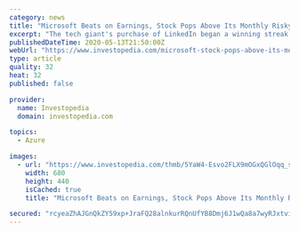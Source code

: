 ```yaml
---
category: news
title: "Microsoft Beats on Earnings, Stock Pops Above Its Monthly Risky Level"
excerpt: "The tech giant's purchase of LinkedIn began a winning streak of 16 consecutive quarters beating earnings estimates."
publishedDateTime: 2020-05-13T21:50:00Z
webUrl: "https://www.investopedia.com/microsoft-stock-pops-above-its-monthly-risky-level-4844946"
type: article
quality: 32
heat: 32
published: false

provider:
  name: Investopedia
  domain: investopedia.com

topics:
  - Azure

images:
  - url: "https://www.investopedia.com/thmb/5YaW4-Esvo2FLX9mOGxQGlOqq_s=/680x440/filters:fill(auto,1)/microsoft_istock_522326598-e3cac41639634442896e47e54c13012a.jpg"
    width: 680
    height: 440
    isCached: true
    title: "Microsoft Beats on Earnings, Stock Pops Above Its Monthly Risky Level"

secured: "rcyeaZhAJGnQkZY59xp+JraFQ28alnkurRQnUfYB8Dmj6J1wQa8a7wyRJxtvivM+uacv6SQTgkTDAopnh5tIfIIQHpvmK8LLmtY5pwLad9WerrPZ59MtAAt6DkwCtL0qJuP1+N5wcr090MzfYYf60/DvjaSzN5ftsunDlwT8qzX7H/5r/vtLHyFuKEtq/JWZ59AeBULmAQllvGiBBTmfRwYbAQtaLAk3LZFQ4Z5yKb7Zhp/LA+w/iFR697CRuxe2SEEslKaSzD0FkzkxGQAGstW941iXjKJTm3Rb4OY0bh8Juy0vdA3b8Fn0m8S4jfKbAWBoKbKNRwEvvCCasvpH152zzjm2vEFdyugT/Qs6oqEBIKMZdFRceVfMZkDk+EsjsD9II51k1Vfu6tmZLXfNpO9Zj9VondPa24qqcdiGb8ZDhgZf9En7CaQOSnzTwWpm452t6QpLbQvKD521M+O2mUI5KXUCATVkPpOs9LGVEs4=;jhEtZpSE5+MmVIXsyQ/oHA=="
---
```


